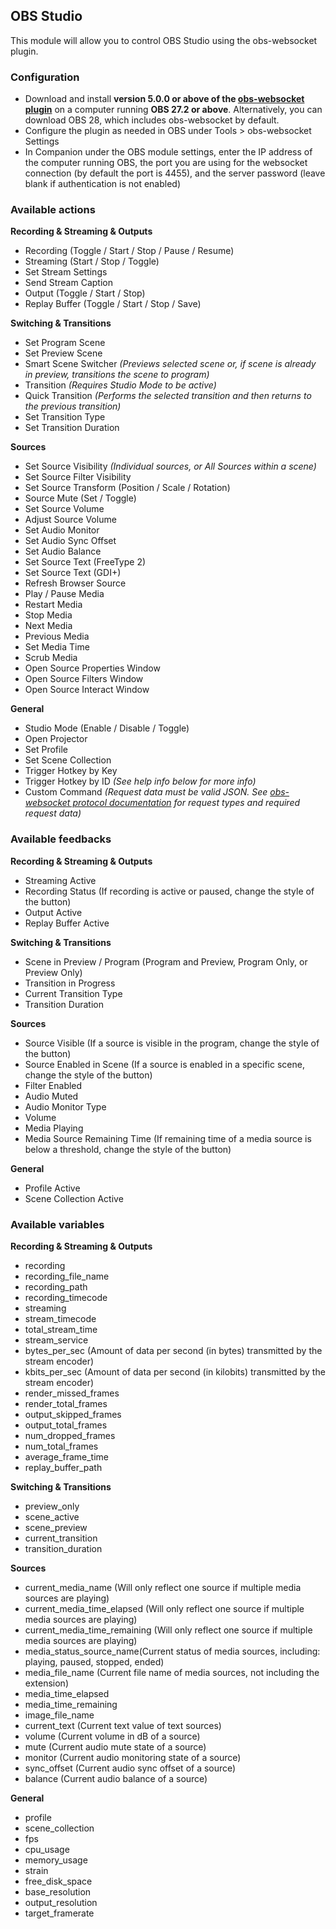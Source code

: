 ## OBS Studio

This module will allow you to control OBS Studio using the obs-websocket plugin.

### Configuration

- Download and install **version 5.0.0 or above of the [obs-websocket plugin](https://github.com/obsproject/obs-websocket/releases)** on a computer running **OBS 27.2 or above**. Alternatively, you can download OBS 28, which includes obs-websocket by default.
- Configure the plugin as needed in OBS under Tools > obs-websocket Settings
- In Companion under the OBS module settings, enter the IP address of the computer running OBS, the port you are using for the websocket connection (by default the port is 4455), and the server password (leave blank if authentication is not enabled)

### Available actions

**Recording & Streaming & Outputs**

- Recording (Toggle / Start / Stop / Pause / Resume)
- Streaming (Start / Stop / Toggle)
- Set Stream Settings
- Send Stream Caption
- Output (Toggle / Start / Stop)
- Replay Buffer (Toggle / Start / Stop / Save)

**Switching & Transitions**

- Set Program Scene
- Set Preview Scene
- Smart Scene Switcher _(Previews selected scene or, if scene is already in preview, transitions the scene to program)_
- Transition _(Requires Studio Mode to be active)_
- Quick Transition _(Performs the selected transition and then returns to the previous transition)_
- Set Transition Type
- Set Transition Duration

**Sources**

- Set Source Visibility _(Individual sources, or All Sources within a scene)_
- Set Source Filter Visibility
- Set Source Transform (Position / Scale / Rotation)
- Source Mute (Set / Toggle)
- Set Source Volume
- Adjust Source Volume
- Set Audio Monitor
- Set Audio Sync Offset
- Set Audio Balance
- Set Source Text (FreeType 2)
- Set Source Text (GDI+)
- Refresh Browser Source
- Play / Pause Media
- Restart Media
- Stop Media
- Next Media
- Previous Media
- Set Media Time
- Scrub Media
- Open Source Properties Window
- Open Source Filters Window
- Open Source Interact Window

**General**

- Studio Mode (Enable / Disable / Toggle)
- Open Projector
- Set Profile
- Set Scene Collection
- Trigger Hotkey by Key
- Trigger Hotkey by ID _(See help info below for more info)_
- Custom Command _(Request data must be valid JSON. See [obs-websocket protocol documentation](https://github.com/obsproject/obs-websocket/blob/master/docs/generated/protocol.md#requests) for request types and required request data)_

### Available feedbacks

**Recording & Streaming & Outputs**

- Streaming Active
- Recording Status (If recording is active or paused, change the style of the button)
- Output Active
- Replay Buffer Active

**Switching & Transitions**

- Scene in Preview / Program (Program and Preview, Program Only, or Preview Only)
- Transition in Progress
- Current Transition Type
- Transition Duration

**Sources**

- Source Visible (If a source is visible in the program, change the style of the button)
- Source Enabled in Scene (If a source is enabled in a specific scene, change the style of the button)
- Filter Enabled
- Audio Muted
- Audio Monitor Type
- Volume
- Media Playing
- Media Source Remaining Time (If remaining time of a media source is below a threshold, change the style of the button)

**General**

- Profile Active
- Scene Collection Active

### Available variables

**Recording & Streaming & Outputs**

- recording
- recording_file_name
- recording_path
- recording_timecode
- streaming
- stream_timecode
- total_stream_time
- stream_service
- bytes_per_sec (Amount of data per second (in bytes) transmitted by the stream encoder)
- kbits_per_sec (Amount of data per second (in kilobits) transmitted by the stream encoder)
- render_missed_frames
- render_total_frames
- output_skipped_frames
- output_total_frames
- num_dropped_frames
- num_total_frames
- average_frame_time
- replay_buffer_path

**Switching & Transitions**

- preview_only
- scene_active
- scene_preview
- current_transition
- transition_duration

**Sources**

- current_media_name (Will only reflect one source if multiple media sources are playing)
- current_media_time_elapsed (Will only reflect one source if multiple media sources are playing)
- current_media_time_remaining (Will only reflect one source if multiple media sources are playing)
- media_status_source_name(Current status of media sources, including: playing, paused, stopped, ended)
- media_file_name (Current file name of media sources, not including the extension)
- media_time_elapsed
- media_time_remaining
- image_file_name
- current_text (Current text value of text sources)
- volume (Current volume in dB of a source)
- mute (Current audio mute state of a source)
- monitor (Current audio monitoring state of a source)
- sync_offset (Current audio sync offset of a source)
- balance (Current audio balance of a source)

**General**

- profile
- scene_collection
- fps
- cpu_usage
- memory_usage
- strain
- free_disk_space
- base_resolution
- output_resolution
- target_framerate
